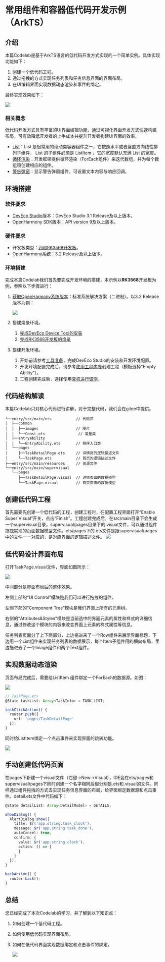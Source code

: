 # 常用组件和容器低代码开发示例（ArkTS）

## 介绍

本篇Codelab是基于ArkTS语言的低代码开发方式实现的一个简单实例。具体实现功能如下：

1.   创建一个低代码工程。
2.   通过拖拽的方式实现任务列表和任务信息界面的界面布局。
3.   在UI编辑界面实现数据动态渲染和事件的绑定。

最终实现效果如下：

![](figures/list_oh.gif)

### 相关概念

低代码开发方式具有丰富的UI界面编辑功能，通过可视化界面开发方式快速构建布局，可有效降低开发者的上手成本并提升开发者构建UI界面的效率。

-   [List](https://gitee.com/openharmony/docs/blob/master/zh-cn/application-dev/reference/arkui-ts/ts-container-list.md)：List 是很常用的滚动类容器组件之一，它按照水平或者竖直方向线性排列子组件， List 的子组件必须是 ListItem ，它的宽度默认充满 List 的宽度。
-   [循环渲染](https://gitee.com/openharmony/docs/blob/master/zh-cn/application-dev/quick-start/arkts-rendering-control-foreach.md)：开发框架提供循环渲染（ForEach组件）来迭代数组，并为每个数组项创建相应的组件。
-   [警告弹窗](https://gitee.com/openharmony/docs/blob/master/zh-cn/application-dev/reference/arkui-ts/ts-methods-alert-dialog-box.md)：显示警告弹窗组件，可设置文本内容与响应回调。

## 环境搭建

### 软件要求

-   [DevEco Studio](https://gitee.com/openharmony/docs/blob/master/zh-cn/application-dev/quick-start/start-overview.md#%E5%B7%A5%E5%85%B7%E5%87%86%E5%A4%87)版本：DevEco Studio 3.1 Release及以上版本。
-   OpenHarmony SDK版本：API version 9及以上版本。

### 硬件要求

-   开发板类型：[润和RK3568开发板](https://gitee.com/openharmony/docs/blob/master/zh-cn/device-dev/quick-start/quickstart-appendix-rk3568.md)。
-   OpenHarmony系统：3.2 Release及以上版本。

### 环境搭建

完成本篇Codelab我们首先要完成开发环境的搭建，本示例以**RK3568**开发板为例，参照以下步骤进行：

1.  [获取OpenHarmony系统版本](https://gitee.com/openharmony/docs/blob/master/zh-cn/device-dev/get-code/sourcecode-acquire.md#%E8%8E%B7%E5%8F%96%E6%96%B9%E5%BC%8F3%E4%BB%8E%E9%95%9C%E5%83%8F%E7%AB%99%E7%82%B9%E8%8E%B7%E5%8F%96)：标准系统解决方案（二进制）。以3.2 Release版本为例：

    ![](figures/zh-cn_image_0000001405854998.png)

2.  搭建烧录环境。
    1.  [完成DevEco Device Tool的安装](https://gitee.com/openharmony/docs/blob/master/zh-cn/device-dev/quick-start/quickstart-ide-env-win.md)
    2.  [完成RK3568开发板的烧录](https://gitee.com/openharmony/docs/blob/master/zh-cn/device-dev/quick-start/quickstart-ide-3568-burn.md)

3.  搭建开发环境。
    1.  开始前请参考[工具准备](https://gitee.com/openharmony/docs/blob/master/zh-cn/application-dev/quick-start/start-overview.md#%E5%B7%A5%E5%85%B7%E5%87%86%E5%A4%87)，完成DevEco Studio的安装和开发环境配置。
    2.  开发环境配置完成后，请参考[使用工程向导](https://gitee.com/openharmony/docs/blob/master/zh-cn/application-dev/quick-start/start-with-ets-stage.md#创建ets工程)创建工程（模板选择“Empty Ability”）。
    3.  工程创建完成后，选择使用[真机进行调测](https://gitee.com/openharmony/docs/blob/master/zh-cn/application-dev/quick-start/start-with-ets-stage.md#使用真机运行应用)。

## 代码结构解读

本篇Codelab只对核心代码进行讲解，对于完整代码，我们会在gitee中提供。

```
└──entry/src/main/ets           // 代码区
│  ├──common                    
│  │  ├──images                 // 图片
│  │  └──Const.ets               // 常量类
│  ├──entryability              
│  │  └──EntryAbility.ets       // 程序入口类
│  └──pages
│     ├──TaskDetailPage.ets     // 详情页的逻辑描述文件
│     └──TaskPage.ets           // 首页的逻辑描述文件
├──entry/src/main/resources     // 资源文件
└──entry/src/main/supervisual
   └──pages
      ├──TaskDetailPage.visual  // 详情页面的数据模型
      └──TaskPage.visual        // 首页页面的数据模型
```

## 创建低代码工程

首先需要先创建一个低代码的工程，创建工程时，在配置工程界面打开“Enable Super Visual”开关，点击“Finish”。工程创建完成后，在src/main目录下会生成一个supervisual目录，supervisual/pages目录下的.visual文件，可以通过组件拖拽实现的页面数据模型文件。ets/pages下的.ets文件是跟supervisual/pages中的文件一一对应的，是对应界面的逻辑描述文件。
![](figures/visual_create_oh.png)

## 低代码设计界面布局

打开TaskPage.visual文件，界面如图所示：

![](figures/visual_setting_oh.png)

中间部分是界面布局后的整体效果。

左侧上部的“UI Control”模块是我们可以进行拖拽的组件。

左侧下部的“Component Tree”模块是我们界面上所有的元素树。

右侧的“Attributes&Styles”模块是当前选中的界面元素的属性和样式的详细信息，通过修改这个模块的内容来改变界面上元素的样式属性等信息。

任务列表页面分了上下两部分，上边拖进来了一个Row组件来展示界面标题，下边用一个List组件来实现任务列表的数据展示，每个Item子组件用的横向布局，里边拖进去了一个Image组件和两个Text组件。

## 实现数据动态渲染

页面布局完成后，需要给ListItem 组件绑定一个ForEach的数据源。如图：

![](figures/visual_foreach_oh.png)

```typescript
// TaskPage.ets
@State taskList: Array<TaskInfo> = TASK_LIST;

taskClickAction() {
  router.push({
    url: 'pages/TaskDetailPage'
  });
}
```

同时给ListItem绑定一个点击事件来实现界面的跳转功能。

![](figures/visual_jump_oh.png)

## 手动创建低代码页面

在pages下新建一个visual文件（右键-\>New-\>Visual），IDE会在ets/pages和supervisual/pages下同时创建一个名字相同后缀分别是.ets和.visual的文件，同样通过组件拖拽的方式去实现任务信息界面的布局，给界面绑定数据源和点击事件。detail.ets文件中代码如下：

```typescript
@State detailList: Array<DetailModel> = DETAILS;

showDialog() {
  AlertDialog.show({
    title: $r('app.string.task_clock'),
    message: $r('app.string.task_done'),
    autoCancel: true,
    confirm: {
      value: $r('app.string.clock'),
      action: () => {
      }
    }
  });
}

backAction() {
  router.back();
}
```
## 总结

您已经完成了本次Codelab的学习，并了解到以下知识点：

1.  如何创建一个低代码工程。
2.  如何使用低代码实现界面布局。
3.  如何在低代码界面实现数据绑定和点击事件的绑定。

    ![](figures/彩带动效.gif)



